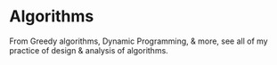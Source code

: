 # Algorithms
From Greedy algorithms, Dynamic Programming, &amp; more, see all of my practice of design &amp; analysis of algorithms.
